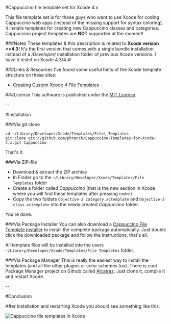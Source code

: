 #Cappuccino file template set for Xcode 4.x

This file template set is for those guys who want to use Xcode for coding Cappuccino web apps (instead of the missing support for syntax coloring). It installs templates for creating new Cappuccino classes and categories. Cappuccino project templates are **NOT** supported at the moment!


###Notes
These templates & this description is related to **Xcode version >=4.3**! It's the first version that comes with a single bundle installation instead of a */Developer/* installation folder of previous Xcode versions. I have it testet on Xcode 4.3/4.4!

###Links & Resources
I've found some useful hints of the Xcode template structure on these sites:

- [Creating Custom Xcode 4 File Templates](http://meandmark.com/blog/2011/11/creating-custom-xcode-4-file-templates/)

###License
This software is published under the [MIT License](http://cocoanaut.mit-license.org).

--

#Installation

###Via git clone

	cd ~/Library/Developer/Xcode/Templates/File\ Templates
	git clone git://github.com/phranck/Cappuccino-Templates-for-Xcode-4.x.git Cappuccino

That's it.


###Via ZIP-file
- Download & extract the ZIP archive
- In Finder go to the `~/Library/Developer/Xcode/Templates/File Templates` folder
- Create a folder called *Cappuccino* (that is the new section in Xcode where you will find these templates after pressing `cmd+n`)
- Copy the two folders `Objective-J category.xctemplate` and `Objective-J class.xctemplate` into the newly created *Cappuccino* folder.

You're done.


###Via Package Installer
You can also download a [Cappuccino File Template Installer](https://dl.dropboxusercontent.com/u/34133216/WebFiles/Github/Cappuccino%20File%20Templates%20For%20Xcode%20-%20v1.3.4.pkg.zip) to install the complete package automatically. Just double click the downloaded package and follow the instructions, that's all.

All template files will be installed into the users `~/Library/Developer/Xcode/Templates/File Templates` folder.


###Via Package Manager
This is really the easiest way to install the templates (and all the other plugins or color schemes too). There is cool Package Manager project on Github called [Alcatraz](https://github.com/mneorr/Alcatraz). Just clone it, compile it and restart Xcode.

--

#Conclusion

After installation and restarting Xcode you should see something like this:

![Cappuccino file templates in Xcode](https://dl.dropboxusercontent.com/u/34133216/WebImages/Github/CappuccinoFileTemplatesForXcode.png)
